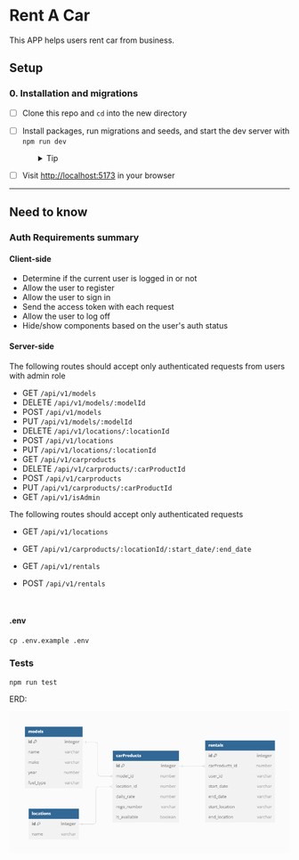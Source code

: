# Rent A Car

This APP helps users rent car from business.

## Setup

### 0. Installation and migrations

- [ ] Clone this repo and `cd` into the new directory
- [ ] Install packages, run migrations and seeds, and start the dev server with `npm run dev`
  <details style="padding-left: 2em">
    <summary>Tip</summary>

  Commands:

  ```sh
  npm install
  npm run knex migrate:latest
  npm run knex seed:run
  npm run dev
  ```

  </details>

- [ ] Visit [http://localhost:5173](http://localhost:5173) in your browser

---

## Need to know

### Auth Requirements summary

#### **Client-side**

- Determine if the current user is logged in or not
- Allow the user to register
- Allow the user to sign in
- Send the access token with each request
- Allow the user to log off
- Hide/show components based on the user's auth status

#### **Server-side**

The following routes should accept only authenticated requests from users with admin role

- GET `/api/v1/models`
- DELETE `/api/v1/models/:modelId`
- POST `/api/v1/models`
- PUT `/api/v1/models/:modelId`
- DELETE `/api/v1/locations/:locationId`
- POST `/api/v1/locations`
- PUT `/api/v1/locations/:locationId`
- GET `/api/v1/carproducts`
- DELETE `/api/v1/carproducts/:carProductId`
- POST `/api/v1/carproducts`
- PUT `/api/v1/carproducts/:carProductId`
- GET `/api/v1/isAdmin`

The following routes should accept only authenticated requests

- GET `/api/v1/locations`
- GET `/api/v1/carproducts/:locationId/:start_date/:end_date`
- GET `/api/v1/rentals`
- POST `/api/v1/rentals`

  <br />

#### .env

```
cp .env.example .env
```

### Tests

```
npm run test
```

ERD:

![image info](./ERD.PNG)
